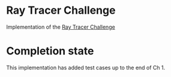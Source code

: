 # Ray Tracer Challenge
Implementation of the [Ray Tracer Challenge](https://pragprog.com/book/jbtracer/the-ray-tracer-challenge)

# Completion state

This implementation has added test cases up to the end of Ch 1.
